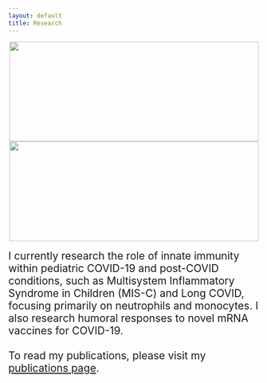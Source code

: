 ```yaml
---
layout: default
title: Research
---
```






<center><img src="/images/Migration-Movie.gif" width="500" height="200">
<img src="/images/TrackMate-Movie.gif" width="500" height="200"></center>
<br>
<span style="font-size:1.5em">
I currently research the role of innate immunity within pediatric COVID-19 and post-COVID conditions, such as Multisystem Inflammatory Syndrome in Children (MIS-C) and Long COVID, focusing primarily on neutrophils and monocytes. I also research humoral responses to novel mRNA vaccines for COVID-19.
<br><br>
To read my publications, please visit my 
<a href="https://boribong.github.io/publications/">publications page</a>.
</span>
